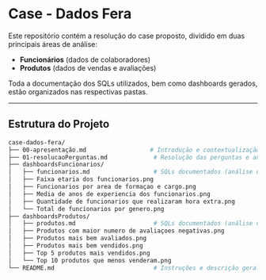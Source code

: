 # Case - Dados Fera

Este repositório contém a resolução do case proposto, dividido em duas principais áreas de análise:

- **Funcionários** (dados de colaboradores)
- **Produtos** (dados de vendas e avaliações)

Toda a documentação dos SQLs utilizados, bem como dashboards gerados, estão organizados nas respectivas pastas.

---

## Estrutura do Projeto

```bash
case-dados-fera/
├── 00-apresentação.md                  # Introdução e contextualização do case
├── 01-resolucaoPerguntas.md             # Resolução das perguntas e análises solicitadas
├── dashboardsFuncionarios/
│   ├── funcionarios.md                  # SQLs documentados (análise de funcionários)
│   ├── Faixa etaria dos funcionarios.png
│   ├── Funcionarios por area de formaçao e cargo.png
│   ├── Media de anos de experiencia dos funcionarios.png
│   ├── Quantidade de funcionarios que realizaram hora extra.png
│   └── Total de funcionarios por genero.png
├── dashboardsProdutos/
│   ├── produtos.md                      # SQLs documentados (análise de produtos)
│   ├── Produtos com maior numero de avaliaçoes negativas.png
│   ├── Produtos mais bem avaliados.png
│   ├── Produtos mais bem vendidos.png
│   ├── Top 5 produtos mais vendidos.png
│   └── Top 10 produtos que menos venderam.png
└── README.md                            # Instruções e descrição geral do projeto
